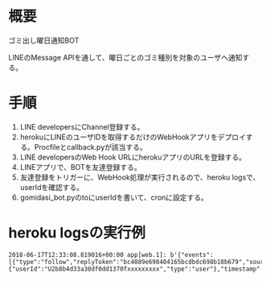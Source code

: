 # 概要

ゴミ出し曜日通知BOT

LINEのMessage APIを通して、曜日ごとのゴミ種別を対象のユーザへ通知する。

# 手順

1. LINE developersにChannel登録する。
2. herokuにLINEのユーザIDを取得するだけのWebHookアプリをデプロイする。Procfileとcallback.pyが該当する。
3. LINE developersのWeb Hook URLにherokuアプリのURLを登録する。
4. LINEアプリで、BOTを友達登録する。
5. 友達登録をトリガーに、WebHook処理が実行されるので、heroku logsで、userIdを確認する。
6. gomidasi_bot.pyのtoにuserIdを書いて、cronに設定する。

# heroku logsの実行例

```
2018-06-17T12:33:08.819016+00:00 app[web.1]: b'{"events":[{"type":"follow","replyToken":"bc4089e698404165bcdbdc698b18b679","source":{"userId":"U2b8b4d33a30df0dd1370fxxxxxxxxx","type":"user"},"timestamp":1529238778994}]}'
```

